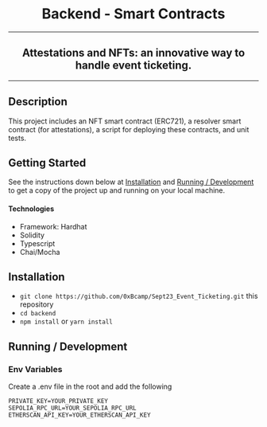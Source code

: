 <h1 align="center">
   Backend - Smart Contracts
</h1>

---

<h2 align="center">
  Attestations and NFTs: an innovative way to handle event ticketing.
</h2>

---

## Description

This project includes an NFT smart contract (ERC721), a resolver smart contract (for attestations), a script for deploying these contracts, and unit tests.

## Getting Started

See the instructions down below at [Installation](#installation)
and [Running / Development](#running-/-development) to get a copy of the
project up and running on your local machine.

#### Technologies

- Framework: Hardhat
- Solidity
- Typescript
- Chai/Mocha

## Installation

- `git clone https://github.com/0xBcamp/Sept23_Event_Ticketing.git` this repository
- `cd backend`
- `npm install` or `yarn install`

## Running / Development

### Env Variables

Create a .env file in the root and add the following

```
PRIVATE_KEY=YOUR_PRIVATE_KEY
SEPOLIA_RPC_URL=YOUR_SEPOLIA_RPC_URL
ETHERSCAN_API_KEY=YOUR_ETHERSCAN_API_KEY
```
